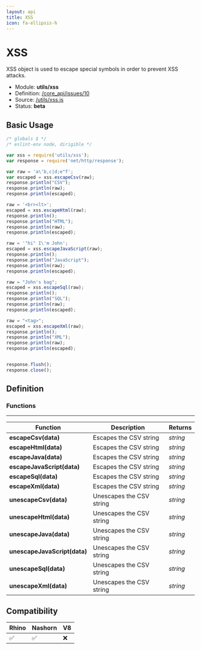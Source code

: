 ```yaml
---
layout: api
title: XSS
icon: fa-ellipsis-h
---
```


XSS
===

XSS object is used to escape special symbols in order to prevent XSS attacks.

- Module: **utils/xss**
- Definition: [/core_api/issues/10](https://github.com/dirigiblelabs/core_api/issues/10)
- Source: [/utils/xss.js](https://github.com/dirigiblelabs/core_api/blob/master/core_api/ScriptingServices/utils/xss.js)
- Status: **beta**

Basic Usage
---

```javascript
/* globals $ */
/* eslint-env node, dirigible */

var xss = require('utils/xss');
var response = require('net/http/response');

var raw = 'a\'b,c|d;e"f';
var escaped = xss.escapeCsv(raw);
response.println("CSV");
response.println(raw);
response.println(escaped);

raw = '<br><lt>';
escaped = xss.escapeHtml(raw);
response.println();
response.println("HTML");
response.println(raw);
response.println(escaped);

raw = '"hi" I\'m John';
escaped = xss.escapeJavaScript(raw);
response.println();
response.println("JavaScript");
response.println(raw);
response.println(escaped);

raw = "John's bag";
escaped = xss.escapeSql(raw);
response.println();
response.println("SQL");
response.println(raw);
response.println(escaped);

raw = "<tag>";
escaped = xss.escapeXml(raw);
response.println();
response.println("XML");
response.println(raw);
response.println(escaped);


response.flush();
response.close();
```



Definition
---

### Functions

---

Function     | Description | Returns
------------ | ----------- | --------
**escapeCsv(data)**   | Escapes the CSV string | *string*
**escapeHtml(data)**   | Escapes the CSV string | *string*
**escapeJava(data)**   | Escapes the CSV string | *string*
**escapeJavaScript(data)**   | Escapes the CSV string | *string*
**escapeSql(data)**   | Escapes the CSV string | *string*
**escapeXml(data)**   | Escapes the CSV string | *string*
**unescapeCsv(data)**   | Unescapes the CSV string | *string*
**unescapeHtml(data)**   | Unescapes the CSV string | *string*
**unescapeJava(data)**   | Unescapes the CSV string | *string*
**unescapeJavaScript(data)**   | Unescapes the CSV string | *string*
**unescapeSql(data)**   | Unescapes the CSV string | *string*
**unescapeXml(data)**   | Unescapes the CSV string | *string*




Compatibility
---

Rhino | Nashorn | V8
----- | ------- | --------
 ✅  | ✅  | ❌


